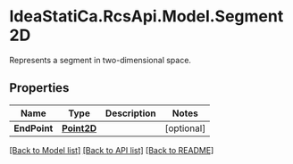 # IdeaStatiCa.RcsApi.Model.Segment2D
Represents a segment in two-dimensional space.

## Properties

Name | Type | Description | Notes
------------ | ------------- | ------------- | -------------
**EndPoint** | [**Point2D**](Point2D.md) |  | [optional] 

[[Back to Model list]](../README.md#documentation-for-models) [[Back to API list]](../README.md#documentation-for-api-endpoints) [[Back to README]](../README.md)

